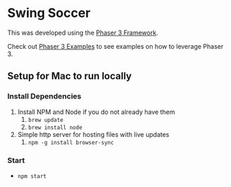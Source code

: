 # Swing Soccer

This was developed using the [Phaser 3 Framework](https://phaser.io/phaser3).

Check out [Phaser 3 Examples](https://github.com/photonstorm/phaser3-examples) to see examples on how to leverage Phaser 3.

## Setup for Mac to run locally
### Install Dependencies
1. Install NPM and Node if you do not already have them
    1. `brew update`
    2. `brew install node`
2. Simple http server for hosting files with live updates
    1. `npm -g install browser-sync`

### Start
- `npm start`
